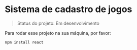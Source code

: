 # Sistema de cadastro de jogos

>Status do projeto: Em desenvolvimento

Para rodar esse projeto na sua máquina, por favor:

```
npm install react 
```
